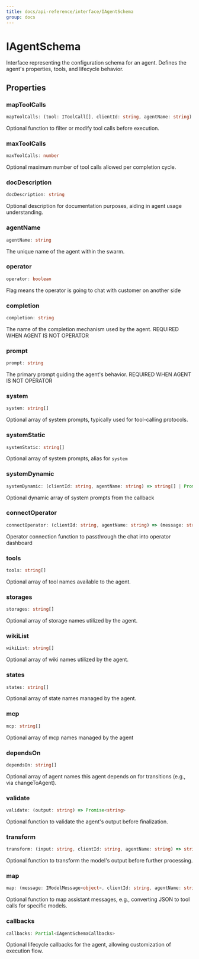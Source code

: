 ```yaml
---
title: docs/api-reference/interface/IAgentSchema
group: docs
---
```


# IAgentSchema

Interface representing the configuration schema for an agent.
Defines the agent's properties, tools, and lifecycle behavior.

## Properties

### mapToolCalls

```ts
mapToolCalls: (tool: IToolCall[], clientId: string, agentName: string) => IToolCall[] | Promise<IToolCall[]>
```

Optional function to filter or modify tool calls before execution.

### maxToolCalls

```ts
maxToolCalls: number
```

Optional maximum number of tool calls allowed per completion cycle.

### docDescription

```ts
docDescription: string
```

Optional description for documentation purposes, aiding in agent usage understanding.

### agentName

```ts
agentName: string
```

The unique name of the agent within the swarm.

### operator

```ts
operator: boolean
```

Flag means the operator is going to chat with customer on another side

### completion

```ts
completion: string
```

The name of the completion mechanism used by the agent. REQUIRED WHEN AGENT IS NOT OPERATOR

### prompt

```ts
prompt: string
```

The primary prompt guiding the agent's behavior. REQUIRED WHEN AGENT IS NOT OPERATOR

### system

```ts
system: string[]
```

Optional array of system prompts, typically used for tool-calling protocols.

### systemStatic

```ts
systemStatic: string[]
```

Optional array of system prompts, alias for `system`

### systemDynamic

```ts
systemDynamic: (clientId: string, agentName: string) => string[] | Promise<string[]>
```

Optional dynamic array of system prompts from the callback

### connectOperator

```ts
connectOperator: (clientId: string, agentName: string) => (message: string, next: (answer: string) => void) => DisposeFn$2
```

Operator connection function to passthrough the chat into operator dashboard

### tools

```ts
tools: string[]
```

Optional array of tool names available to the agent.

### storages

```ts
storages: string[]
```

Optional array of storage names utilized by the agent.

### wikiList

```ts
wikiList: string[]
```

Optional array of wiki names utilized by the agent.

### states

```ts
states: string[]
```

Optional array of state names managed by the agent.

### mcp

```ts
mcp: string[]
```

Optional array of mcp names managed by the agent

### dependsOn

```ts
dependsOn: string[]
```

Optional array of agent names this agent depends on for transitions (e.g., via changeToAgent).

### validate

```ts
validate: (output: string) => Promise<string>
```

Optional function to validate the agent's output before finalization.

### transform

```ts
transform: (input: string, clientId: string, agentName: string) => string | Promise<string>
```

Optional function to transform the model's output before further processing.

### map

```ts
map: (message: IModelMessage<object>, clientId: string, agentName: string) => IModelMessage<object> | Promise<IModelMessage<object>>
```

Optional function to map assistant messages, e.g., converting JSON to tool calls for specific models.

### callbacks

```ts
callbacks: Partial<IAgentSchemaCallbacks>
```

Optional lifecycle callbacks for the agent, allowing customization of execution flow.
